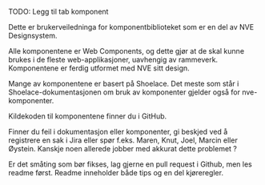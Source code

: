 <PageHeader title="For utviklere" imagePath="../../../assets/images/code-blocks.png"></PageHeader>
TODO: Legg til tab komponent

Dette er brukerveiledninga for komponentbiblioteket som er en del av NVE Designsystem.

Alle komponentene er Web Components, og dette gjør at de skal kunne brukes i de fleste web-applikasjoner, uavhengig av rammeverk. Komponentene er ferdig utformet med NVE sitt design.

Mange av komponentene er basert på Shoelace. Det meste som står i Shoelace-dokumentasjonen om bruk av komponenter gjelder også for nve-komponenter.

Kildekoden til komponentene finner du i GitHub.

Finner du feil i dokumentasjon eller komponenter, gi beskjed ved å registrere en sak i Jira eller spør f.eks. Maren, Knut, Joel, Marcin eller Øystein. Kanskje noen allerede jobber med akkurat dette problemet ?

Er det småting som bør fikses, lag gjerne en pull request i Github, men les readme først. Readme inneholder både tips og en del kjøreregler.
